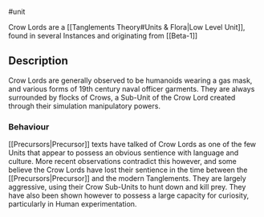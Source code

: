 #unit 

Crow Lords are a [[Tanglements Theory#Units & Flora|Low Level Unit]], found in several Instances and originating from [[Beta-1]]

## Description

Crow Lords are generally observed to be humanoids wearing a gas mask, and various forms of 19th century naval officer garments. They are always surrounded by flocks of Crows, a Sub-Unit of the Crow Lord created through their simulation manipulatory powers.

### Behaviour
[[Precursors|Precursor]] texts have talked of Crow Lords as one of the few Units that appear to possess an obvious sentience with language and culture. More recent observations contradict this however, and some believe the Crow Lords have lost their sentience in the time between the [[Precursors|Precursor]] and the modern Tanglements. They are largely aggressive, using their Crow Sub-Units to hunt down and kill prey. They have also been shown however to possess a large capacity for curiosity, particularly in Human experimentation.